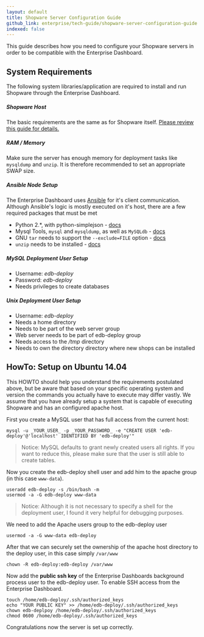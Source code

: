 ```yaml
---
layout: default
title: Shopware Server Configuration Guide
github_link: enterprise/tech-guide/shopware-server-configuration-guide.md
indexed: false
---
```


This guide describes how you need to configure your Shopware servers in order to be compatible with the Enterprise Dashboard.
<div class="toc-list"></div>

## System Requirements

The following system libraries/application are required to install and run Shopware through the Enterprise Dashboard.

##### Shopware Host

The basic requirements are the same as for Shopware itself. [Please review this guide for details.](https://developers.shopware.com/sysadmins-guide/system-requirements)

##### RAM / Memory

Make sure the server has enough memory for deployment tasks like `mysqldump` and `unzip`. It is therefore recommended to set an appropriate SWAP size.

##### Ansible Node Setup

The Enterprise Dashboard uses [Ansible](http://www.ansible.org) for it's client communication. Although Ansible's logic is mostly executed on it's host, there are a few required packages that must be met

* Python 2.*, with python-simplejson - [docs](http://docs.ansible.com/ansible/intro_installation.html#managed-node-requirements)
* Mysql Tools, `mysql` and `mysqldump`, as well as `MySQLdb` - [docs](http://docs.ansible.com/ansible/mysql_db_module.html#requirements-on-host-that-executes-module)
* GNU `tar` needs to support the `--exclude=FILE` option - [docs](https://www.gnu.org/software/tar/)
* `unzip` needs to be installed - [docs](http://linux.about.com/od/commands/l/blcmdl1_unzip.htm)

##### MySQL Deployment User Setup

* Username: *edb-deploy*
* Password: *edb-deploy*
* Needs privileges to create databases

##### Unix Deployment User Setup

* Username: *edb-deploy*
* Needs a home directory
* Needs to be part of the web server group
* Web server needs to be part of edb-deploy group
* Needs access to the */tmp* directory
* Needs to own the directory directory where new shops can be installed

## HowTo: Setup on Ubuntu 14.04

This HOWTO should help you understand the requirements postulated above, but be aware that based on your specific
operating system and version the commands you actually have to execute may differ vastly. We assume that you
have already setup a system that is capable of executing Shopware and has an configured apache host.

First you create a MySQL user that has full access from the current host:

````shell
mysql -u _YOUR_USER_ -p _YOUR_PASSWORD_ -e "CREATE USER 'edb-deploy'@'localhost' IDENTIFIED BY 'edb-deploy'" 
````
> Notice: MySQL defaults to grant newly created users all rights. If you want to reduce this, please make sure that the user is still able to create tables.


Now you create the edb-deploy shell user and add him to the apache group (in this case `www-data`). 

````shell
useradd edb-deploy -s /bin/bash -m
usermod -a -G edb-deploy www-data
````
> Notice: Although it is not necessary to specify a shell for the deployment user, I found it very helpful for debugging purposes.

We need to add the Apache users group to the edb-deploy user

````shell
usermod -a -G www-data edb-deploy
````

After that we can securely set the ownership of the apache host directory to the deploy user, in this case simply `/var/www`
 
````shell
chown -R edb-deploy:edb-deploy /var/www
````

Now add the **public ssh key** of the Enterprise Dashboards background process user to the edb-deploy user. To enable SSH access from the Enterprise Dashboard.

````shell
touch /home/edb-deploy/.ssh/authorized_keys
echo "YOUR PUBLIC KEY" >> /home/edb-deploy/.ssh/authorized_keys
chown edb-deplpoy /home/edb-deploy/.ssh/authorized_keys
chmod 0600 /home/edb-deploy/.ssh/authorized_keys

````
Congratulations now the server is set up correctly.